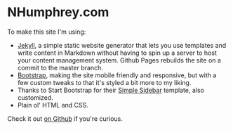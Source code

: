 NHumphrey.com
=============

To make this site I'm using:
* [Jekyll](https://jekyllrb.com/), a simple static website generator that lets you use templates and write content in Markdown without having to spin up a server to host your content management system. Github Pages rebuilds the site on a commit to the master branch.
* [Bootstrap](http://getbootstrap.com/), making the site mobile friendly and responsive, but with a few custom tweaks to that it's styled a bit more to my liking. 
* Thanks to Start Bootstrap for their [Simple Sidebar](http://startbootstrap.com/template-overviews/simple-sidebar/) template, also customized. 
* Plain ol' HTML and CSS.

Check it out [on Github](https://github.com/NealHumphrey/NealHumphrey.github.io) if you're curious. 